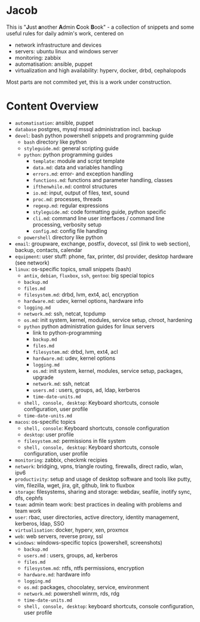 # Jacob

This is "**J**ust **a**nother **A**dmin **C**ook **B**ook" - a collection of snippets and some useful rules
for daily admin's work, centered on
* network infrastructure and devices
* servers: ubuntu linux and windows server
* monitoring: zabbix
* automatisation: ansible, puppet
* virtualization and high availability: hyperv, docker, drbd, cephalopods

Most parts are not commited yet, this is a work under construction. 


# Content Overview

* `automatisation`: ansible, puppet
* `database` postgres, mysql mssql administration incl. backup
* `devel`: bash python powershell snippets and programming guide
    * `bash` directory like python
    * `styleguide.md`: general scripting guide
    * `python`: python programming guides
        * `template`: module and script template
        * `data.md`: data and variables handling
        * `errors.md`: error- and exception handling
        * `functions.md`: functions and parameter handling, classes
        * `ifthenwhile.md`: control structures
        * `io.md`: input, output of files, text, sound
        * `proc.md`: processes, threads
        * `regexp.md`: regular expressions
        * `styleguide.md`: code formatting guide, python specific
        * `cli.md`: command line user interfaces / command line processing, verbosity setup
        * `config.md`: config file handling
    * `powershell` directory like python
* `email`: groupware, exchange, postfix, dovecot, ssl (link to web section), backup, contacts, calendar
* `equipment`: user stuff: phone, fax, printer, dsl provider, desktop hardware (see network)
* `linux`: os-specific topics, small snippets (bash)
    * `antix`, `debian`, `fluxbox`, `ssh`, `gentoo`: big special topics
    * `backup.md`
    * `files.md`
    * `filesystem.md`: drbd, lvm, ext4, acl, encryption
    * `hardware.md`: udev, kernel options, hardware info
    * `logging.md`
    * `network.md`: ssh, netcat, tcpdump
    * `os.md`: init system, kernel, modules, service setup, chroot, hardening
    * `python` python administration guides for linux servers
        * link to python-programming
        * `backup.md`
        * `files.md`
        * `filesystem.md`: drbd, lvm, ext4, acl
        * `hardware.md`: udev, kernel options
        * `logging.md`
        * `os.md`: init system, kernel, modules, service setup, packages, upgrade
        * `network.md`: ssh, netcat
    	* `users.md` : users, groups, ad, ldap, kerberos
        * `time-date-units.md`
    * `shell, console, desktop`: Keyboard shortcuts, console configuration, user profile
    * `time-date-units.md`
* `macos`: os-specific topics
    * `shell, console`: Keyboard shortcuts, console configuration
    * `desktop`: user profile
    * `filesystem.md`: permissions in file system
    * `shell, console, desktop`: Keyboard shortcuts, console configuration, user profile
* `monitoring`: zabbix, checkmk recipies
* `network`: bridging, vpns, triangle routing, firewalls, direct radio, wlan, ipv6
* `productivity`: setup and usage of desktop software and tools like putty, vim, filezilla, wget, jira, git, github, link to fluxbox
* `storage`: filesystems, sharing and storage: webdav, seafile, inotify sync, dfs, cephfs
* `team`: admin team work: best practices in dealing with problems and team work 
* `user`: rbac, user directories, active directory, identity management, kerberos, ldap, SSO
* `virtualisation`: docker, hyperv, xen, proxmox
* `web`: web servers, reverse proxy, ssl
* `windows`: windows-specific topics (powershell, screenshots)
    * `backup.md`
    * `users.md` : users, groups, ad, kerberos
    * `files.md`
    * `filesystem.md`: ntfs, ntfs permissions, encryption
    * `hardware.md`: hardware info
    * `logging.md`
    * `os.md`: packages, chocolatey, service, environment
    * `network.md`: powershell winrm, rds, rdg
    * `time-date-units.md`
    * `shell, console, desktop`: keyboard shortcuts, console configuration, user profile



